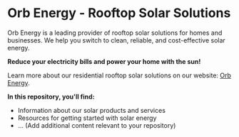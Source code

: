 # Orb Energy - Rooftop Solar Solutions

Orb Energy is a leading provider of rooftop solar solutions for homes and businesses. We help you switch to clean, reliable, and cost-effective solar energy.

**Reduce your electricity bills and power your home with the sun!**

Learn more about our residential rooftop solar solutions on our website: [Orb Energy](https://www.orbenergy.com/residential-rooftop-solar/).

**In this repository, you'll find:**

* Information about our solar products and services
* Resources for getting started with solar energy
* ... (Add additional content relevant to your repository)
